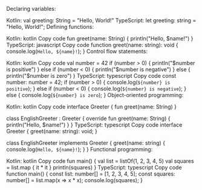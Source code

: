 Declaring variables:

Kotlin: val greeting: String = "Hello, World!"
TypeScript: let greeting: string = "Hello, World!";
Defining functions:

Kotlin:
kotlin
Copy code
fun greet(name: String) {
    println("Hello, $name!")
}
TypeScript:
javascript
Copy code
function greet(name: string): void {
    console.log(`Hello, ${name}!`);
}
Control flow statements:

Kotlin:
kotlin
Copy code
val number = 42
if (number > 0) {
    println("$number is positive")
} else if (number < 0) {
    println("$number is negative")
} else {
    println("$number is zero")
}
TypeScript:
typescript
Copy code
const number: number = 42;
if (number > 0) {
    console.log(`${number} is positive`);
} else if (number < 0) {
    console.log(`${number} is negative`);
} else {
    console.log(`${number} is zero`);
}
Object-oriented programming:

Kotlin:
kotlin
Copy code
interface Greeter {
    fun greet(name: String)
}

class EnglishGreeter : Greeter {
    override fun greet(name: String) {
        println("Hello, $name!")
    }
}
TypeScript:
typescript
Copy code
interface Greeter {
    greet(name: string): void;
}

class EnglishGreeter implements Greeter {
    greet(name: string) {
        console.log(`Hello, ${name}!`);
    }
}
Functional programming:

Kotlin:
kotlin
Copy code
fun main() {
    val list = listOf(1, 2, 3, 4, 5)
    val squares = list.map { it * it }
    println(squares)
}
TypeScript:
typescript
Copy code
function main() {
    const list: number[] = [1, 2, 3, 4, 5];
    const squares: number[] = list.map(x => x * x);
    console.log(squares);
}
